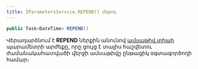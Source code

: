 ```yaml
---
title: IParametersService.REPEND() մեթոդ  
---
```


```c#
public Task<DateTime> REPEND()
```

Վերադարձնում է **REPEND** ներքին անունով [ամսաթիվ տիպի](../../types/system_types.md#datefieldtype) պարամետրի արժեքը, որը ցույց է տալիս հաշվետու ժամանակահատվածի վերջի ամսաթիվը ընթացիկ օգտագործողի համար։
